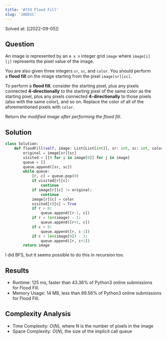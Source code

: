 ```yaml
---
title: '#733 Flood Fill'
slug: '18ED1C'
---
```


Solved at: [[2022-09-05]]

## Question

An image is represented by an `m x n` integer grid `image` where `image[i][j]` represents the pixel value of the image.

You are also given three integers `sr`, `sc`, and `color`. You should perform a **flood fill** on the image starting from the pixel `image[sr][sc]`.

To perform a **flood fill**, consider the starting pixel, plus any pixels connected **4-directionally** to the starting pixel of the same color as the starting pixel, plus any pixels connected **4-directionally** to those pixels (also with the same color), and so on. Replace the color of all of the aforementioned pixels with `color`.

Return *the modified image after performing the flood fill*.

## Solution

```python
class Solution:
    def floodFill(self, image: List[List[int]], sr: int, sc: int, color: int) -> List[List[int]]:
        original = image[sr][sc]
        visited = [[0 for i in image[0]] for j in image]
        queue = []
        queue.append([sr, sc])
        while queue:
            [r, c] = queue.pop(0)
            if visited[r][c]:
                continue
            if image[r][c] != original:
                continue
            image[r][c] = color
            visited[r][c] = True
            if r > 0:
                queue.append([r-1, c])
            if r < len(image) - 1:
                queue.append([r+1, c])
            if c > 0:
                queue.append([r, c-1])
            if c < len(image[0]) - 1:
                queue.append([r, c+1])
        return image
```

I did BFS, but it seems possible to do this in recursion too.

## Results

- Runtime: 125 ms, faster than 43.36% of Python3 online submissions for Flood Fill.
- Memory Usage: 14 MB, less than 89.56% of Python3 online submissions for Flood Fill.

## Complexity Analysis

- Time Complexity: $O(N)$, where N is the number of pixels in the image
- Space Complexity: $O(N)$, the size of the implicit call queue

